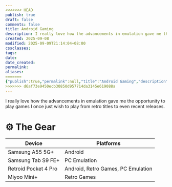 ```yaml
---
<<<<<<< HEAD
publish: true
draft: false
comments: false
title: Android Gaming
description: I really love how the advancements in emulation gave me the opportunity to play games I once just wish to play from retro titles to even recent releases.
created: 2025-09-08
modified: 2025-09-09T21:14:04+08:00
cssclasses:
tags:
date:
date_created:
permalink:
aliases:
=======
{"publish":true,"permalink":null,"title":"Android Gaming","description":"I really love how the advancements in emulation gave me the opportunity to play games I once just wish to play from retro titles to even recent releases.","created":"2025-09-08","modified":"2025-09-09T21:14:04+08:00","published":"2025-09-09T21:14:05.078+08:00","cssclasses":null,"draft":false,"comments":false,"tags":null,"date":null,"date_created":null,"aliases":null}
>>>>>>> d6af73e9450ecb30850d957714da3145e619088a
---
```


I really love how the advancements in emulation gave me the opportunity to play games I once just wish to play from retro titles to even recent releases. 

# ⚙️ The Gear

| Device               | Platforms                          |
| -------------------- | ---------------------------------- |
| Samsung A55 5G+      | Android                            |
| Samsung Tab S9 FE+   | PC Emulation                       |
| Retroid Pocket 4 Pro | Android, Retro Games, PC Emulation |
| Miyoo Mini+          | Retro Games                        |

